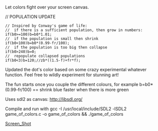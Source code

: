 Let colors fight over your screen canvas.		

// POPULATION UPDATE
	
	// Inspired by Conway's game of life:
	//  if there is a sufficient population, then grow in numbers:
	if(b0>=100)b=b0*1.01;
	//  if the population is small then shrink
	if(b0<100)b=b0*(0.99-fr/100);
	//  if the population is too big then collapse
	if(b0>240)b=0;
	//  repopulate collapsed populations
	if(b0<3)b=120;//zb*((1.5-f)+fr*f);
	
Updated the dot's color based on some crazy experimental whatever function.
Feel free to wildly experiment for stunning art!

The fun starts once you couple the different colours,
for example b=b0*(0.99-fr/100) == shrink blue faster when there is more green
	
Uses sdl2 as canvas: http://libsdl.org/

Compile and run with
gcc  -I /usr/local/include/SDL2 -lSDL2 game_of_colors.c -o game_of_colors &&
./game_of_colors

[Screen_Shot](images/Screen_Shot.png)